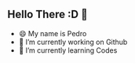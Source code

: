 ## Hello There :D 👋

- 😄 My name is Pedro
- 🔭 I’m currently working on Github
- 🌱 I’m currently learning Codes

<!--**PedroHenrique7386/PedroHenrique7386** is a ✨ _special_ ✨ repository because its `README.md` (this file) appears on your GitHub profile.
